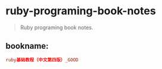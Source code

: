 # ruby-programing-book-notes
> Ruby programing book notes.

## bookname:
```conf
ruby基础教程（中文第四版）_GOOD
```